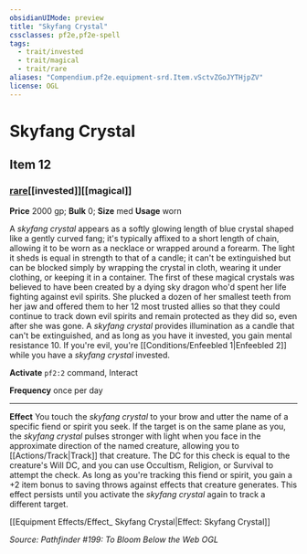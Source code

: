 ```yaml
---
obsidianUIMode: preview
title: "Skyfang Crystal"
cssclasses: pf2e,pf2e-spell
tags:
  - trait/invested
  - trait/magical
  - trait/rare
aliases: "Compendium.pf2e.equipment-srd.Item.vSctvZGoJYTHjpZV"
license: OGL
---
```

# Skyfang Crystal
## Item 12
### [rare](rare "Rare Rarity Trait")[[invested]][[magical]]


**Price** 2000 gp; 
**Bulk** 0; **Size** med
**Usage** worn

A _skyfang crystal_ appears as a softly glowing length of blue crystal shaped like a gently curved fang; it's typically affixed to a short length of chain, allowing it to be worn as a necklace or wrapped around a forearm. The light it sheds is equal in strength to that of a candle; it can't be extinguished but can be blocked simply by wrapping the crystal in cloth, wearing it under clothing, or keeping it in a container. The first of these magical crystals was believed to have been created by a dying sky dragon who'd spent her life fighting against evil spirits. She plucked a dozen of her smallest teeth from her jaw and offered them to her 12 most trusted allies so that they could continue to track down evil spirits and remain protected as they did so, even after she was gone. A _skyfang crystal_ provides illumination as a candle that can't be extinguished, and as long as you have it invested, you gain mental resistance 10. If you're evil, you're [[Conditions/Enfeebled 1|Enfeebled 2]] while you have a _skyfang crystal_ invested.

**Activate** `pf2:2` command, Interact

**Frequency** once per day

* * *

**Effect** You touch the _skyfang crystal_ to your brow and utter the name of a specific fiend or spirit you seek. If the target is on the same plane as you, the _skyfang crystal_ pulses stronger with light when you face in the approximate direction of the named creature, allowing you to [[Actions/Track|Track]] that creature. The DC for this check is equal to the creature's Will DC, and you can use Occultism, Religion, or Survival to attempt the check. As long as you're tracking this fiend or spirit, you gain a +2 item bonus to saving throws against effects that creature generates. This effect persists until you activate the _skyfang crystal_ again to track a different target.

[[Equipment Effects/Effect_ Skyfang Crystal|Effect: Skyfang Crystal]]

*Source: Pathfinder #199: To Bloom Below the Web*
*OGL*